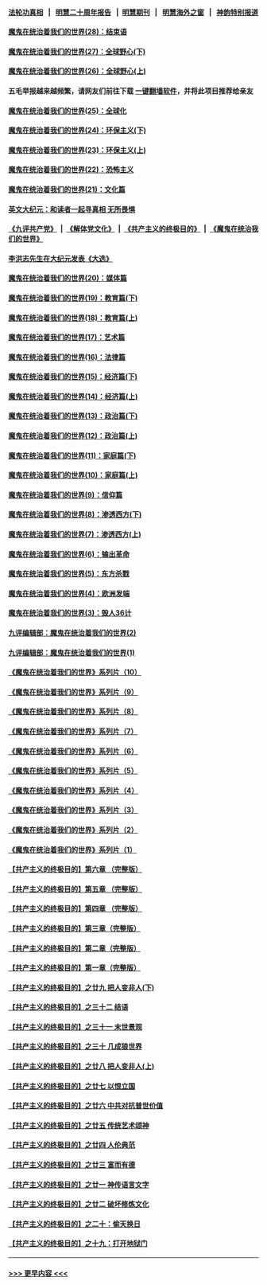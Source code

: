 #### [法轮功真相](https://github.com/gfw-breaker/truth/blob/master/README.md?t=0) &nbsp;&nbsp;|&nbsp;&nbsp; [明慧二十周年报告](https://github.com/gfw-breaker/mh-reports/blob/master/README.md?t=0) &nbsp;&nbsp;|&nbsp;&nbsp;[明慧期刊](https://github.com/gfw-breaker/mh-qikan) &nbsp;&nbsp;|&nbsp;&nbsp; [明慧海外之窗](https://github.com/gfw-breaker/mh-news/blob/master/README.md?t=0) &nbsp;&nbsp;|&nbsp;&nbsp; [神韵特别报道](https://github.com/gfw-breaker/mh-news/blob/master/shenyun.md?t=0)
#### [魔鬼在统治着我们的世界(28)：结束语](../pages/nsc422/n10936246.md?t=07130751) 
#### [魔鬼在统治着我们的世界(27)：全球野心(下)](../pages/nsc422/n10928319.md?t=07130751) 
#### [魔鬼在统治着我们的世界(26)：全球野心(上)](../pages/nsc422/n10900318.md?t=07130751) 
#### 五毛举报越来越频繁，请网友们前往下载 [一键翻墙软件](https://github.com/gfw-breaker/ssr-accounts)，并将此项目推荐给亲友
#### [魔鬼在统治着我们的世界(25)：全球化](../pages/nsc422/n10788205.md?t=07130751) 
#### [魔鬼在统治着我们的世界(24)：环保主义(下)](../pages/nsc422/n10695307.md?t=07130751) 
#### [魔鬼在统治着我们的世界(23)：环保主义(上)](../pages/nsc422/n10688613.md?t=07130751) 
#### [魔鬼在统治着我们的世界(22)：恐怖主义](../pages/nsc422/n10614727.md?t=07130751) 
#### [魔鬼在统治着我们的世界(21)：文化篇](../pages/nsc422/n10597706.md?t=07130751) 
#### [英文大纪元：和读者一起寻真相 无所畏惧](../pages/nsc422/n12542027.md?t=07130751) 
#### [《九评共产党》](https://github.com/begood0513/9ping.md/blob/master/README.md) &nbsp;|&nbsp; [《解体党文化》](../../../../jtdwh.md/blob/master/README.md)  &nbsp;|&nbsp; [《共产主义的终极目的》](../../../../gczydzjmd.md/blob/master/README.md) &nbsp;|&nbsp; [《魔鬼在统治我们的世界》](../../../../mgztzwmdsj.md/blob/master/README.md) 
#### [李洪志先生在大纪元发表《大选》](../pages/nsc422/n12534746.md?t=07130751) 
#### [魔鬼在统治着我们的世界(20)：媒体篇](../pages/nsc422/n10586579.md?t=07130751) 
#### [魔鬼在统治着我们的世界(19)：教育篇(下)](../pages/nsc422/n10564808.md?t=07130751) 
#### [魔鬼在统治着我们的世界(18)：教育篇(上)](../pages/nsc422/n10526970.md?t=07130751) 
#### [魔鬼在统治着我们的世界(17)：艺术篇](../pages/nsc422/n10499093.md?t=07130751) 
#### [魔鬼在统治着我们的世界(16)：法律篇](../pages/nsc422/n10485969.md?t=07130751) 
#### [魔鬼在统治着我们的世界(15)：经济篇(下)](../pages/nsc422/n10469975.md?t=07130751) 
#### [魔鬼在统治着我们的世界(14)：经济篇(上)](../pages/nsc422/n10457370.md?t=07130751) 
#### [魔鬼在统治着我们的世界(13)：政治篇(下)](../pages/nsc422/n10448270.md?t=07130751) 
#### [魔鬼在统治着我们的世界(12)：政治篇(上)](../pages/nsc422/n10444576.md?t=07130751) 
#### [魔鬼在统治着我们的世界(11)：家庭篇(下)](../pages/nsc422/n10440961.md?t=07130751) 
#### [魔鬼在统治着我们的世界(10)：家庭篇(上)](../pages/nsc422/n10435448.md?t=07130751) 
#### [魔鬼在统治着我们的世界(9)：信仰篇](../pages/nsc422/n10432159.md?t=07130751) 
#### [魔鬼在统治着我们的世界(8)：渗透西方(下)](../pages/nsc422/n10429603.md?t=07130751) 
#### [魔鬼在统治着我们的世界(7)：渗透西方(上)](../pages/nsc422/n10426013.md?t=07130751) 
#### [魔鬼在统治着我们的世界(6)：输出革命](../pages/nsc422/n10421536.md?t=07130751) 
#### [魔鬼在统治着我们的世界(5)：东方杀戮](../pages/nsc422/n10417707.md?t=07130751) 
#### [魔鬼在统治着我们的世界(4)：欧洲发端](../pages/nsc422/n10414890.md?t=07130751) 
#### [魔鬼在统治着我们的世界(3)：毁人36计](../pages/nsc422/n10411583.md?t=07130751) 
#### [九评编辑部：魔鬼在统治着我们的世界(2)](../pages/nsc422/n10410036.md?t=07130751) 
#### [九评编辑部：魔鬼在统治着我们的世界(1)](../pages/nsc422/n10406825.md?t=07130751) 
#### [《魔鬼在统治着我们的世界》系列片（10）](../pages/nsc422/n12292670.md?t=07130751) 
#### [《魔鬼在统治着我们的世界》系列片（9）](../pages/nsc422/n12290859.md?t=07130751) 
#### [《魔鬼在统治着我们的世界》系列片（8）](../pages/nsc422/n12287445.md?t=07130751) 
#### [《魔鬼在统治着我们的世界》系列片（7）](../pages/nsc422/n12283425.md?t=07130751) 
#### [《魔鬼在统治着我们的世界》系列片（6）](../pages/nsc422/n12282314.md?t=07130751) 
#### [《魔鬼在统治着我们的世界》系列片（5）](../pages/nsc422/n12281419.md?t=07130751) 
#### [《魔鬼在统治着我们的世界》系列片（4）](../pages/nsc422/n12274024.md?t=07130751) 
#### [《魔鬼在统治着我们的世界》系列片（3）](../pages/nsc422/n12271322.md?t=07130751) 
#### [《魔鬼在统治着我们的世界》系列片（2）](../pages/nsc422/n12269049.md?t=07130751) 
#### [《魔鬼在统治着我们的世界》系列片（1）](../pages/nsc422/n12267575.md?t=07130751) 
#### [【共产主义的终极目的】第六章 （完整版）](../pages/nsc422/n11428913.md?t=07130751) 
#### [【共产主义的终极目的】第五章 （完整版）](../pages/nsc422/n11428912.md?t=07130751) 
#### [【共产主义的终极目的】第四章 （完整版）](../pages/nsc422/n11428907.md?t=07130751) 
#### [【共产主义的终极目的】第三章（完整版）](../pages/nsc422/n11428848.md?t=07130751) 
#### [【共产主义的终极目的】第二章（完整版）](../pages/nsc422/n11428831.md?t=07130751) 
#### [【共产主义的终极目的】第一章（完整版）](../pages/nsc422/n11417651.md?t=07130751) 
#### [【共产主义的终极目的】之廿九 把人变非人(下)](../pages/nsc422/n11344140.md?t=07130751) 
#### [【共产主义的终极目的】之三十二 结语](../pages/nsc422/n11360535.md?t=07130751) 
#### [【共产主义的终极目的】之三十一 末世景观](../pages/nsc422/n11351129.md?t=07130751) 
#### [【共产主义的终极目的】之三十 几成狼世界](../pages/nsc422/n11348280.md?t=07130751) 
#### [【共产主义的终极目的】之廿八 把人变非人(上)](../pages/nsc422/n11340492.md?t=07130751) 
#### [【共产主义的终极目的】之廿七 以恨立国](../pages/nsc422/n11336944.md?t=07130751) 
#### [【共产主义的终极目的】之廿六 中共对抗普世价值](../pages/nsc422/n11324785.md?t=07130751) 
#### [【共产主义的终极目的】之廿五 传统艺术颂神](../pages/nsc422/n11296396.md?t=07130751) 
#### [【共产主义的终极目的】之廿四 人伦典范](../pages/nsc422/n11296397.md?t=07130751) 
#### [【共产主义的终极目的】之廿三 富而有德](../pages/nsc422/n11283598.md?t=07130751) 
#### [【共产主义的终极目的】之廿一 神传语言文字](../pages/nsc422/n11263265.md?t=07130751) 
#### [【共产主义的终极目的】之廿二 破坏修炼文化](../pages/nsc422/n11245728.md?t=07130751) 
#### [【共产主义的终极目的】之二十：偷天换日](../pages/nsc422/n11238846.md?t=07130751) 
#### [【共产主义的终极目的】之十九：打开地狱门](../pages/nsc422/n11206376.md?t=07130751) 

----
#### [ >>> 更早内容 <<< ](../indexes/nsc422-earlier.md)
